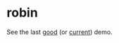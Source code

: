 # robin

See the last [good](https://raw.githack.com/dejbug/robin/7a5cc5b/site/index.html) (or [current](https://raw.githack.com/dejbug/robin/main/site/index.html)) demo.
